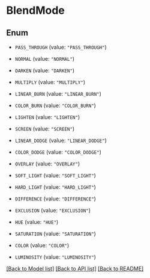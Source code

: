 # BlendMode

## Enum


* `PASS_THROUGH` (value: `"PASS_THROUGH"`)

* `NORMAL` (value: `"NORMAL"`)

* `DARKEN` (value: `"DARKEN"`)

* `MULTIPLY` (value: `"MULTIPLY"`)

* `LINEAR_BURN` (value: `"LINEAR_BURN"`)

* `COLOR_BURN` (value: `"COLOR_BURN"`)

* `LIGHTEN` (value: `"LIGHTEN"`)

* `SCREEN` (value: `"SCREEN"`)

* `LINEAR_DODGE` (value: `"LINEAR_DODGE"`)

* `COLOR_DODGE` (value: `"COLOR_DODGE"`)

* `OVERLAY` (value: `"OVERLAY"`)

* `SOFT_LIGHT` (value: `"SOFT_LIGHT"`)

* `HARD_LIGHT` (value: `"HARD_LIGHT"`)

* `DIFFERENCE` (value: `"DIFFERENCE"`)

* `EXCLUSION` (value: `"EXCLUSION"`)

* `HUE` (value: `"HUE"`)

* `SATURATION` (value: `"SATURATION"`)

* `COLOR` (value: `"COLOR"`)

* `LUMINOSITY` (value: `"LUMINOSITY"`)


[[Back to Model list]](../README.md#documentation-for-models) [[Back to API list]](../README.md#documentation-for-api-endpoints) [[Back to README]](../README.md)


